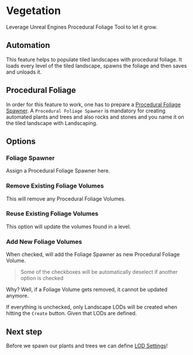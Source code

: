 # Vegetation

Leverage Unreal Engines Procedural Foliage Tool to let it grow.

## Automation

This feature helps to populate tiled landscapes with procedural foliage. It loads every level of the tiled landscape, spawns the foliage and then saves and unloads it.

## Procedural Foliage

In order for this feature to work, one has to prepare a [Procedural Foliage Spawner](https://docs.unrealengine.com/en-US/BuildingWorlds/OpenWorldTools/ProceduralFoliage/QuickStart/index.html). A `Procedural Foliage Spawner` is mandatory for creating automated plants and trees and also rocks and stones and you name it on the tiled landscape with Landscaping.

## Options

### Foliage Spawner

Assign a Procedural Foliage Spawner here.

### Remove Existing Foliage Volumes

This will remove any Procedural Foliage Volumes.

### Reuse Existing Foliage Volumes

This option will update the volumes found in a level.

### Add New Foliage Volumes

When checked, will add the Foliage Spawner as new Procedural Foliage Volume.

> Some of the checkboxes will be automatically deselect if another option is checked

Why? Well, if a Foliage Volume gets removed, it cannot be updated anymore.

If everything is unchecked, only Landscape LODs will be created when hitting the `Create` button. Given that LODs are defined.

## Next step

Before we spawn our plants and trees we can define [LOD Settings](lods.md)!
